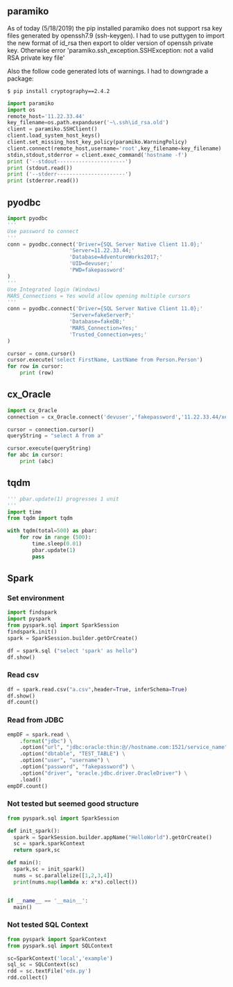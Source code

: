 ## paramiko
As of today (5/18/2019) the pip installed paramiko does not support rsa key files generated by openssh7.9 (ssh-keygen). I had to use puttygen to import the new format of id_rsa then export to older version of openssh private key. Otherwise error 'paramiko.ssh_exception.SSHException: not a valid RSA private key file'

Also the follow code generated lots of warnings. I had to downgrade a package:
```
$ pip install cryptography==2.4.2
```


``` python
import paramiko
import os
remote_host='11.22.33.44'
key_filename=os.path.expanduser('~\.ssh\id_rsa.old')
client = paramiko.SSHClient()
client.load_system_host_keys()
client.set_missing_host_key_policy(paramiko.WarningPolicy)
client.connect(remote_host,username='root',key_filename=key_filename)
stdin,stdout,stderror = client.exec_command('hostname -f')
print ('--stdout----------------------')
print (stdout.read())
print ('--stderr----------------------')
print (stderror.read())
```
## pyodbc
``` python
import pyodbc
'''
Use password to connect
'''
conn = pyodbc.connect('Driver={SQL Server Native Client 11.0};'
                    'Server=11.22.33.44;'
                    'Database=AdventureWorks2017;'
                    'UID=devuser;'
                    'PWD=fakepassword'
)
'''
Use Integrated login (Windows)
MARS_Connections = Yes would allow opening multiple cursors 
'''
conn = pyodbc.connect('Driver={SQL Server Native Client 11.0};'
                    'Server=fakeServerP;'
                    'Database=fakeDB;'
                    'MARS_Connection=Yes;'
                    'Trusted_Connection=yes;'
)

cursor = conn.cursor()
cursor.execute('select FirstName, LastName from Person.Person')
for row in cursor:
    print (row)
```

## cx_Oracle

``` python
import cx_Oracle
connection = cx_Oracle.connect('devuser','fakepassword','11.22.33.44/xepdb1')

cursor = connection.cursor()
queryString = "select A from a"

cursor.execute(queryString)
for abc in cursor:
    print (abc)
```

## tqdm
``` python
''' pbar.update(1) progresses 1 unit
'''
import time
from tqdm import tqdm

with tqdm(total=500) as pbar:
    for row in range (500):
        time.sleep(0.01)
        pbar.update(1)
        pass
```

## Spark

### Set environment
``` python
import findspark
import pyspark
from pyspark.sql import SparkSession
findspark.init()
spark = SparkSession.builder.getOrCreate()

df = spark.sql ("select 'spark' as hello")
df.show()
```

### Read csv
``` python
df = spark.read.csv("a.csv",header=True, inferSchema=True)
df.show()
df.count()
```

### Read from JDBC
```python
empDF = spark.read \
    .format("jdbc") \
    .option("url", "jdbc:oracle:thin:@//hostname.com:1521/service_name") \
    .option("dbtable", "TEST_TABLE") \
    .option("user", "username") \
    .option("password", "fakepassword") \
    .option("driver", "oracle.jdbc.driver.OracleDriver") \
    .load()
empDF.count()
```
### Not tested but seemed good structure
```python
from pyspark.sql import SparkSession

def init_spark():
  spark = SparkSession.builder.appName("HelloWorld").getOrCreate()
  sc = spark.sparkContext
  return spark,sc

def main():
  spark,sc = init_spark()
  nums = sc.parallelize([1,2,3,4])
  print(nums.map(lambda x: x*x).collect())


if __name__ == '__main__':
  main()
  ```
### Not tested SQL Context
```python
from pyspark import SparkContext
from pyspark.sql import SQLContext

sc=SparkContext('local','example')
sql_sc = SQLContext(sc)
rdd = sc.textFile('edx.py')
rdd.collect()
```